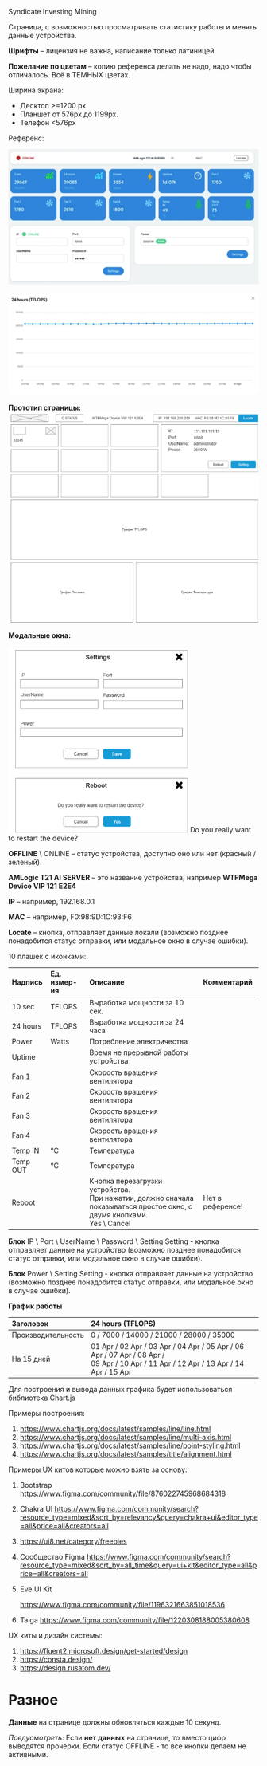 ﻿Syndicate Investing Mining

Страница, с возможностью просматривать статистику работы и менять данные устройства.

**Шрифты** – лицензия не важна, написание только латиницей.

**Пожелание по цветам** – копию референса делать не надо, надо чтобы отличалось. Всё в ТЕМНЫХ цветах. 

Ширина экрана:

- Десктоп	>=1200 px
- Планшет	от 576px до 1199px.
- Телефон	<576px

Референс:

![](Aspose.Words.03b14fb9-b40b-4591-9dbf-b439217b55c1.001.jpeg)

![](Aspose.Words.03b14fb9-b40b-4591-9dbf-b439217b55c1.002.jpeg)

**Прототип страницы:![](Aspose.Words.03b14fb9-b40b-4591-9dbf-b439217b55c1.003.png)**

**Модальные окна:**

![](Aspose.Words.03b14fb9-b40b-4591-9dbf-b439217b55c1.004.png) Do you really want to restart the device?

**OFFLINE** \ ONLINE – статус устройства, доступно оно или нет (красный / зеленый).

**AMLogic T21 AI SERVER** – это название устройства, например **WTFMega Device VIP 121 E2E4**

**IP** – например, 192.168.0.1

**MAC** – например, F0:98:9D:1C:93:F6

**Locate** – кнопка, отправляет данные локали (возможно позднее понадобится статус отправки, или модальное окно в случае ошибки).

10 плашек с иконками:

|**Надпись**|**Ед. измер-ия**|**Описание**|**Комментарий**|
| :- | :- | :- | :- |
|10 sec|TFLOPS|Выработка мощности за 10 сек.||
|24 hours|TFLOPS|Выработка мощности за 24 часа||
|Power|Watts|Потребление электричества||
|Uptime||Время не прерывной работы устройства||
|Fan 1||Скорость вращения вентилятора||
|Fan 2||Скорость вращения вентилятора||
|Fan 3||Скорость вращения вентилятора||
|Fan 4||Скорость вращения вентилятора||
|Temp IN|°C|Температура||
|Temp OUT|°C|Температура||
|Reboot||Кнопка перезагрузки устройства.<br>При нажатии, должно сначала показываться простое окно, с двумя кнопками.<br>Yes \ Cancel|Нет в референсе!|

**Блок** IP \ Port \ UserName \ Password \ Setting
Setting  - кнопка отправляет данные на устройство (возможно позднее понадобится статус отправки, или модальное окно в случае ошибки).

**Блок** Power \ Setting
Setting  - кнопка отправляет данные на устройство (возможно позднее понадобится статус отправки, или модальное окно в случае ошибки).

**График работы**

|Заголовок|24 hours (TFLOPS)|
| :- | :- |
|Производительность|0 / 7000 / 14000 / 21000 / 28000 / 35000|
|На 15 дней|01 Apr / 02 Apr / 03 Apr / 04 Apr / 05 Apr / 06 Apr / 07 Apr / 08 Apr /<br>09 Apr / 10 Apr / 11 Apr / 12 Apr / 13 Apr / 14 Apr / 15 Apr|

Для построения и вывода данных графика будет использоваться библиотека Chart.js

Примеры построения:

1. <https://www.chartjs.org/docs/latest/samples/line/line.html>
1. <https://www.chartjs.org/docs/latest/samples/line/multi-axis.html>
1. <https://www.chartjs.org/docs/latest/samples/line/point-styling.html>
1. <https://www.chartjs.org/docs/latest/samples/title/alignment.html> 

Примеры UX китов которые можно взять за основу:

1. Bootstrap
   <https://www.figma.com/community/file/876022745968684318> 
1. Chakra UI <https://www.figma.com/community/search?resource_type=mixed&sort_by=relevancy&query=chakra+ui&editor_type=all&price=all&creators=all>
1. <https://ui8.net/category/freebies> 
1. Сообщество Figma
   <https://www.figma.com/community/search?resource_type=mixed&sort_by=all_time&query=ui+kit&editor_type=all&price=all&creators=all>
1. Eve UI Kit

   <https://www.figma.com/community/file/1196321663851018536>

1. Taiga
   <https://www.figma.com/community/file/1220308188005380608>

UX киты и дизайн системы:

1. <https://fluent2.microsoft.design/get-started/design>
1. <https://consta.design/> 
1. <https://design.rusatom.dev/>
#
# Разное
**Данные** на странице должны обновляться каждые 10 секунд.


*Предусмотреть*: 
Если **нет данных** на странице, то вместо цифр выводятся прочерки.
Если статус OFFLINE - то все кнопки делаем не активными.


